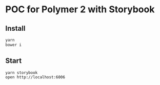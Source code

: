 # POC for Polymer 2 with Storybook

## Install
```bash
yarn
bower i
```

## Start
```bash
yarn storybook
open http://localhost:6006
```
